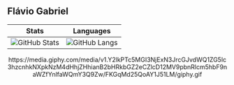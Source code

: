 ## Flávio Gabriel
| Stats                                     | Languages                   |
|--------------------------------------------------|---------------------------------------|
| ![GitHub Stats](https://github-readme-stats.vercel.app/api?username=FlavioGabrielB&show_icons=true&theme=aura) | ![GitHub Langs](https://github-readme-stats.vercel.app/api/top-langs/?username=FlavioGabrielB&theme=aura) |
<div class align="center"">
https://media.giphy.com/media/v1.Y2lkPTc5MGI3NjExN3JrcGJvdWQ1ZG5lc3hzcnhkNXpkNzM4dHhjZHhianB2bHRkbGZ2eCZlcD12MV9pbnRlcm5hbF9naWZfYnlfaWQmY3Q9Zw/FKGqMd25QoAY1J51LM/giphy.gif
</div>
